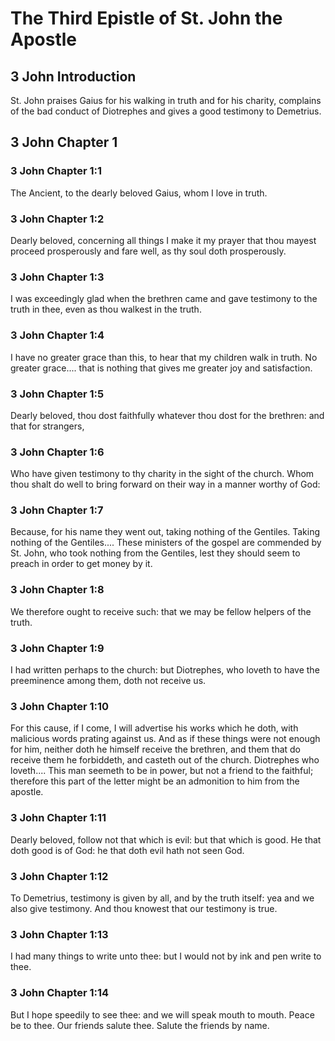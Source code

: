 # The Third Epistle of St. John the Apostle

## 3 John Introduction
St. John praises Gaius for his walking in truth and for his charity, complains of the bad conduct of Diotrephes and gives a good testimony to Demetrius.   

## 3 John Chapter 1

### 3 John Chapter 1:1
The Ancient, to the dearly beloved Gaius, whom I love in truth.  

### 3 John Chapter 1:2
Dearly beloved, concerning all things I make it my prayer that thou mayest proceed prosperously and fare well, as thy soul doth prosperously.  

### 3 John Chapter 1:3
I was exceedingly glad when the brethren came and gave testimony to the truth in thee, even as thou walkest in the truth.  

### 3 John Chapter 1:4
I have no greater grace than this, to hear that my children walk in truth.  No greater grace.... that is nothing that gives me greater joy and satisfaction.  

### 3 John Chapter 1:5
Dearly beloved, thou dost faithfully whatever thou dost for the brethren: and that for strangers,  

### 3 John Chapter 1:6
Who have given testimony to thy charity in the sight of the church. Whom thou shalt do well to bring forward on their way in a manner worthy of God:  

### 3 John Chapter 1:7
Because, for his name they went out, taking nothing of the Gentiles.  Taking nothing of the Gentiles.... These ministers of the gospel are commended by St. John, who took nothing from the Gentiles, lest they should seem to preach in order to get money by it.  

### 3 John Chapter 1:8
We therefore ought to receive such: that we may be fellow helpers of the truth.  

### 3 John Chapter 1:9
I had written perhaps to the church: but Diotrephes, who loveth to have the preeminence among them, doth not receive us.  

### 3 John Chapter 1:10
For this cause, if I come, I will advertise his works which he doth, with malicious words prating against us. And as if these things were not enough for him, neither doth he himself receive the brethren, and them that do receive them he forbiddeth, and casteth out of the church.  Diotrephes who loveth.... This man seemeth to be in power, but not a friend to the faithful; therefore this part of the letter might be an admonition to him from the apostle.  

### 3 John Chapter 1:11
Dearly beloved, follow not that which is evil: but that which is good. He that doth good is of God: he that doth evil hath not seen God.  

### 3 John Chapter 1:12
To Demetrius, testimony is given by all, and by the truth itself: yea and we also give testimony. And thou knowest that our testimony is true.  

### 3 John Chapter 1:13
I had many things to write unto thee: but I would not by ink and pen write to thee.  

### 3 John Chapter 1:14
But I hope speedily to see thee: and we will speak mouth to mouth. Peace be to thee. Our friends salute thee. Salute the friends by name. 